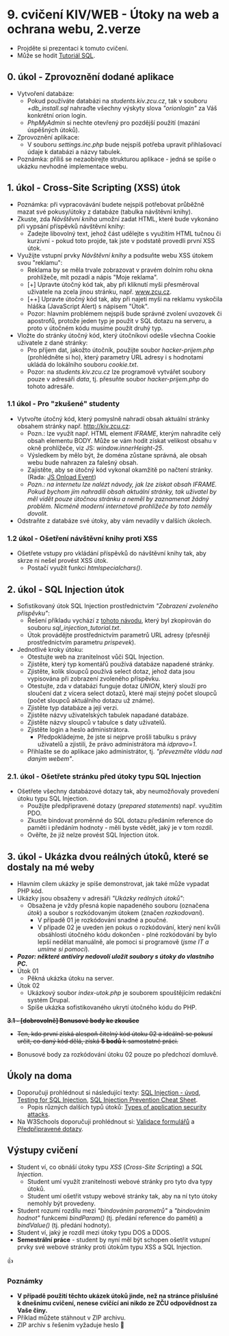 # 9. cvičení KIV/WEB - Útoky na web a ochrana webu, 2.verze

* Projděte si prezentaci k tomuto cvičení.
* Může se hodit [Tutoriál SQL](http://www.w3schools.com/sql/default.asp).


## 0. úkol - Zprovoznění dodané aplikace

* Vytvoření databáze:
  * Pokud používáte databázi na *students.kiv.zcu.cz*, tak v souboru _+db_install.sql_ nahraďte všechny výskyty slova _"orionlogin"_
   za Váš konkrétní orion login.
  * *PhpMyAdmin* si nechte otevřený pro pozdější použití (mazání úspěšných útoků).
* Zprovoznění aplikace:
  * V souboru _settings.inc.php_ bude nejspíš potřeba upravit přihlašovací údaje k databázi a názvy tabulek.
* Poznámka: příliš se nezaobírejte strukturou aplikace - jedná se spíše o ukázku nevhodné implementace webu.


## 1. úkol - Cross-Site Scripting (XSS) útok

* Poznámka: při vypracovávání budete nejspíš potřebovat průběžně mazat své pokusy/útoky z databáze (tabulka návštěvní knihy).
* Zkuste, zda *Návštěvní kniha* umožní zadat HTML, které bude vykonáno při vypsání příspěvků návštěvní knihy:
  * Zadejte libovolný text, jehož část udělejte s využitím HTML tučnou či kurzívní - pokud toto projde, 
  tak jste v podstatě provedli první XSS útok.
* Využijte vstupní prvky *Návštěvní knihy* a podsuňte webu XSS útokem svou "reklamu":
  * Reklama by se měla trvale zobrazovat v pravém dolním rohu okna prohlížeče, mít pozadí a nápis "Moje reklama".
  * [+] Upravte útočný kód tak, aby při kliknutí myši přesměroval uživatele na zcela jinou stránku, např. www.zcu.cz.
  * [++] Upravte útočný kód tak, aby při najetí myši na reklamu vyskočila hláška (JavaScript Alert) s nápisem "Útok". 
  * Pozor: hlavním problémem nejspíš bude správné zvolení uvozovek či apostrofů, 
  protože jeden typ je použit v SQL dotazu na serveru, a proto v útočném kódu musíme použít druhý typ.
* Vložte do stránky útočný kód, který útočníkovi odešle všechna Cookie uživatele z dané stránky:
  * Pro příjem dat, jakožto útočník, použijte soubor _hacker-prijem.php_ (prohlédněte si ho), 
  který parametry URL adresy i s hodnotami ukládá do lokálního souboru _cookie.txt_.
  * Pozor: na _students.kiv.zcu.cz_ lze programově vytvářet soubory pouze v adresáři _data_, 
  tj. přesuňte soubor _hacker-prijem.php_ do tohoto adresáře.
  
  
### 1.1 úkol - Pro "zkušené" studenty  
  
* Vytvořte útočný kód, který pomyslně nahradí obsah aktuální stránky obsahem stránky např. http://kiv.zcu.cz:
  * Pozn.: lze využít např. HTML element *IFRAME*, kterým nahradíte celý obsah elementu BODY. 
  Může se vám hodit získat velikost obsahu v okně prohlížeče, viz JS: *window.innerHeight-25*.
  * Výsledkem by mělo být, že doména zůstane správná, ale obsah webu bude nahrazen za falešný obsah.
  * Zajistěte, aby se útočný kód vykonal okamžitě po načtení stránky. 
  (Rada: [JS Onload Event](http://www.w3schools.com/jsref/event_onload.asp))
  * *Pozn.: na internetu lze nalézt návody, jak lze získat obsah IFRAME. 
  Pokud bychom jím nahradili obsah aktuální stránky, tak uživatel by měl vidět pouze útočnou stránku 
  a neměl by zaznamenat žádný problém. Nicméně moderní internetové prohlížeče by toto neměly dovolit.*
* Odstraňte z databáze své útoky, aby vám nevadily v dalších úkolech.


### 1.2 úkol - Ošetření návštěvní knihy proti XSS

* Ošetřete vstupy pro vkládání příspěvků do návštěvní knihy tak, aby skrze ni nešel provést XSS útok.
  * Postačí využít funkci *htmlspecialchars()*.


## 2. úkol - SQL Injection útok

* Sofistikovaný útok SQL Injection prostřednictvím _"Zobrazení zvoleného příspěvku"_:
  * Řešení příkladu vychází z [tohoto návodu](https://www.exploit-db.com/papers/13045/), 
  který byl zkopírován do souboru _sql_injection_tutorial.txt_. 
  * Útok provádějte prostřednictvím parametrů URL adresy  (přesněji prostřednictvím parametru *prispevek*).
* Jednotlivé kroky útoku:
  * Otestujte web na zranitelnost vůči SQL Injection.
  * Zjistěte, který typ komentářů používá databáze napadené stránky.
  * Zjistěte, kolik sloupců používá select dotaz, jehož data jsou vypisována při zobrazení zvoleného příspěvku.
  * Otestujte, zda v databázi funguje dotaz *UNION*, který slouží pro sloučení dat 
  z vícera select dotazů, které mají stejný počet sloupců (počet sloupců aktuálního dotazu už známe).
  * Zjistěte typ databáze a její verzi.
  * Zjistěte názvy uživatelských tabulek napadané databáze.
  * Zjistěte názvy sloupců v tabulce s daty uživatelů.
  * Zjistěte login a heslo administrátora.
    * Předpokládejme, že jste si nejprve prošli tabulku s právy uživatelů 
    a zjistili, že právo administrátora má *idpravo=1*.
  * Přihlašte se do aplikace jako administrátor, tj. *"převezměte vládu nad daným webem"*.
  

### 2.1. úkol - Ošetřete stránku před útoky typu SQL Injection

* Ošetřete všechny databázové dotazy tak, aby neumožňovaly provedení útoku typu SQL Injection.
  * Použijte předpřipravené dotazy (*prepared statements*) např. využitím PDO.
  * Zkuste bindovat proměnné do SQL dotazu předáním reference do paměti i předáním hodnoty - měli
  byste vědět, jaký je v tom rozdíl.
  * Ověřte, že již nelze provést SQL Injection útok.


## 3. úkol - Ukázka dvou reálných útoků, které se dostaly na mé weby

* Hlavním cílem ukázky je spíše demonstrovat, jak také může vypadat PHP kód.
* Ukázky jsou obsaženy v adresáři *"Ukázky reálných útoků"*:
  * Obsažena je vždy přesná kopie napadeného souboru (označena *útok*) 
  a soubor s rozkódovaným útokem (značen *rozkodovani*). 
    * V případě 01 je rozkódování snadné a poučné.
    * V případe 02 je uveden jen pokus o rozkódování, 
    který není kvůli obsáhlosti útočného kódu dokončen - plné rozkódování by bylo lepší 
    nedělat manuálně, ale pomoci si programově (*jsme IT a umíme si pomoci*). 
* ___Pozor: některé antiviry nedovolí uložit soubory s útoky do vlastního PC.___
* Útok 01
  * Pěkná ukázka útoku na server. 
* Útok 02 
  * Ukázkový soubor _index-utok.php_ je souborem spouštějícím redakční systém Drupal.
  * Spíše ukázka sofistikovaného ukrytí útočného kódu do PHP.

<strike>  
<b>3.1 - [dobrovolně] Bonusové body ke zkoušce</b>

* Ten, kdo první získá alespoň čitelný kód útoku 02 a ideálně se pokusí určit, 
co daný kód dělá, získá **5 bodů** k samostatné práci.
</strike>


* Bonusové body za rozkódování útoku 02 pouze po předchozí domluvě.


## Úkoly na doma

* Doporučuji prohlédnout si následující texty: 
[SQL Injection - úvod](https://www.owasp.org/index.php/SQL_Injection), 
[Testing for SQL Injection](https://www.owasp.org/index.php/Testing_for_SQL_Injection_(OTG-INPVAL-005)), 
[SQL Injection Prevention Cheat Sheet](https://www.owasp.org/index.php/SQL_Injection_Prevention_Cheat_Sheet).
  * Popis různých dalších typů útoků: [Types of application security attacks](https://www.owasp.org/index.php/Category:Attack).
* Na W3Schools doporučuji prohlédnout si: 
  [Validace formulářů](https://www.w3schools.com/php/php_form_validation.asp) a
  [Předpřipravené dotazy](https://www.w3schools.com/php/php_mysql_prepared_statements.asp).


## Výstupy cvičení

* Student ví, co obnáší útoky typu *XSS* (*Cross-Site Scripting*) a *SQL Injection*.
  * Student umí využít zranitelnosti webové stránky pro tyto dva typy útoků.
  * Student umí ošetřit vstupy webové stránky tak, aby na ní tyto útoky nemohly být provedeny.
* Student rozumí rozdílu mezi _"bindováním parametrů"_ a _"bindováním hodnot"_ 
funkcemi *bindParam()* (tj. předání reference do paměti) a *bindValue()* (tj. předání hodnoty). 
* Student ví, jaký je rozdíl mezi útoky typu DOS a DDOS.
* **Semestrální práce** - student by nyní měl být schopen ošetřit vstupní prvky své webové stránky 
proti útokům typu XSS a SQL Injection.    


:+1:


### Poznámky

* __V případě použití těchto ukázek útoků jinde, než na stránce příslušné k dnešnímu cvičení, nenese cvičící ani nikdo ze ZČU odpovědnost za Vaše činy.__
* Příklad můžete stáhnout v ZIP archivu.
* ZIP archiv s řešením vyžaduje heslo :turtle:
